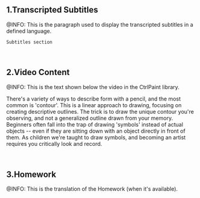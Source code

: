 ﻿<h2>1.Transcripted Subtitles</h2>
﻿@INFO: This is the paragraph used to display the transcripted subtitles in a defined language.

```
Subtitles section
```

﻿<br/><h2>2.Video Content</h2>
﻿@INFO: This is the text shown below the video in the CtrlPaint library.

There's a variety of ways to describe form with a pencil, and the most common is 'contour'. This is a linear approach to drawing, focusing on creating descriptive outlines. The trick is to draw the unique contour you're observing, and not a generalized outline drawn from your memory. Beginners often fall into the trap of drawing 'symbols' instead of actual objects -- even if they are sitting down with an object directly in front of them. As children we're taught to draw symbols, and becoming an artist requires you critically look and record.

﻿<br/><h2>3.Homework</h2>
﻿@INFO: This is the translation of the Homework (when it's available).
